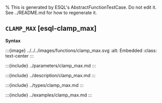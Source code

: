 % This is generated by ESQL's AbstractFunctionTestCase. Do not edit it. See ../README.md for how to regenerate it.

## `CLAMP_MAX` [esql-clamp_max]

**Syntax**

:::{image} ../../../images/functions/clamp_max.svg
:alt: Embedded
:class: text-center
:::


:::{include} ../parameters/clamp_max.md
:::

:::{include} ../description/clamp_max.md
:::

:::{include} ../types/clamp_max.md
:::

:::{include} ../examples/clamp_max.md
:::
